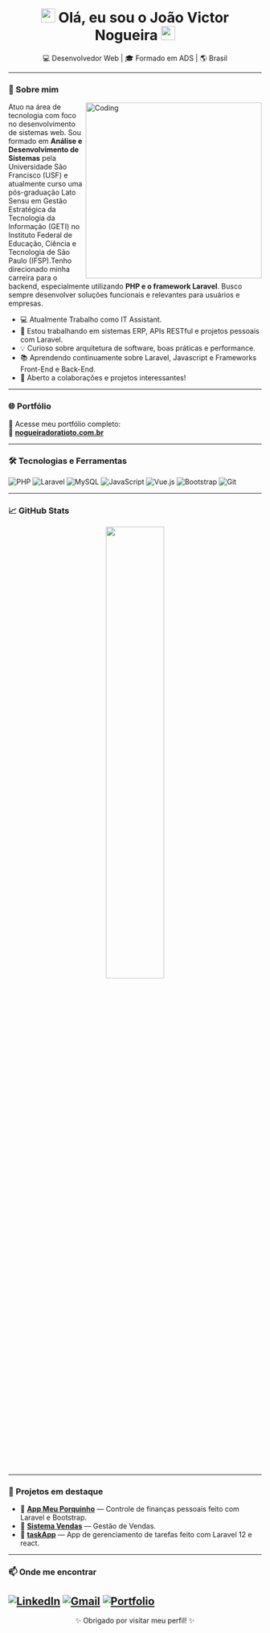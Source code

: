 <h1 align="center"> 
  <img src="https://media.giphy.com/media/hvRJCLFzcasrR4ia7z/giphy.gif" width="28">
  Olá, eu sou o João Victor Nogueira
  <img src="https://media.giphy.com/media/hvRJCLFzcasrR4ia7z/giphy.gif" width="28">
</h1>
 
<p align="center">
  💻 Desenvolvedor Web | 🎓 Formado em ADS | 🌎 Brasil
</p>

---

### 🚀 Sobre mim

<img align="right" alt="Coding" width="350" src="https://media.giphy.com/media/qgQUggAC3Pfv687qPC/giphy.gif">

Atuo na área de tecnologia com foco no desenvolvimento de sistemas web. Sou formado em **Análise e Desenvolvimento de Sistemas** pela Universidade São Francisco (USF) e atualmente curso uma pós-graduação Lato Sensu em Gestão Estratégica da Tecnologia da Informação (GETI) no Instituto Federal de Educação, Ciência e Tecnologia de São Paulo (IFSP).Tenho direcionado minha carreira para o backend, especialmente utilizando **PHP e o framework Laravel**. Busco sempre desenvolver soluções funcionais e relevantes para usuários e empresas.
- 💻 Atualmente Trabalho como IT Assistant.
- 🔭 Estou trabalhando em sistemas ERP, APIs RESTful e projetos pessoais com Laravel.
- 💡 Curioso sobre arquitetura de software, boas práticas e performance.
- 📚 Aprendendo continuamente sobre Laravel, Javascript e Frameworks Front-End e Back-End.
- 🤝 Aberto a colaborações e projetos interessantes!

---

### 🌐 Portfólio

🧠 Acesse meu portfólio completo:  
🎯 [**nogueiradoratioto.com.br**](https://nogueiradoratioto.com.br)

---

### 🛠️ Tecnologias e Ferramentas

![PHP](https://img.shields.io/badge/PHP-777BB4?style=for-the-badge&logo=php&logoColor=white)
![Laravel](https://img.shields.io/badge/Laravel-E34F26?style=for-the-badge&logo=laravel&logoColor=white)
![MySQL](https://img.shields.io/badge/MySQL-005C84?style=for-the-badge&logo=mysql&logoColor=white)
![JavaScript](https://img.shields.io/badge/JavaScript-F7DF1E?style=for-the-badge&logo=javascript&logoColor=black)
![Vue.js](https://img.shields.io/badge/Vue.js-35495E?style=for-the-badge&logo=vue.js&logoColor=4FC08D)
![Bootstrap](https://img.shields.io/badge/Bootstrap-563D7C?style=for-the-badge&logo=bootstrap&logoColor=white)
![Git](https://img.shields.io/badge/Git-F05032?style=for-the-badge&logo=git&logoColor=white)

---

### 📈 GitHub Stats

<p align="center">
  <img width="48%" src="https://github-readme-stats.vercel.app/api/top-langs/?username=joaovictor-nogueira&layout=compact&theme=radical" />
</p>

---

### 📌 Projetos em destaque

- 🔗 [**App Meu Porquinho**](https://github.com/joaovictor-nogueira/meu-porquinho) — Controle de finanças pessoais feito com Laravel e Bootstrap.
- 🔗 [**Sistema Vendas**](https://github.com/joaovictor-nogueira/Sistema-Vendas) — Gestão de Vendas.
- 🔗 [**taskApp**](https://github.com/joaovictor-nogueira/taskApp) — App de gerenciamento de tarefas feito com Laravel 12 e react.

---

### 📫 Onde me encontrar 

[![LinkedIn](https://img.shields.io/badge/-LinkedIn-0A66C2?style=for-the-badge&logo=linkedin&logoColor=white)](https://www.linkedin.com/in/jo%C3%A3o-victor-nogueira-doratioto/)
[![Gmail](https://img.shields.io/badge/-jvdoratioto@gmail.com-D14836?style=for-the-badge&logo=gmail&logoColor=white)](mailto:jvdoratioto@gmail.com)
[![Portfolio](https://img.shields.io/badge/-Portfolio-4285F4?style=for-the-badge&logo=google-chrome&logoColor=white)](https://nogueiradoratioto.com.br)
---

<p align="center">✨ Obrigado por visitar meu perfil! ✨</p>
